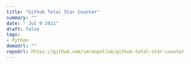 ```yaml
---
title: "Github Total Star Counter"
summary: ""
date: " Jul 9 2021"
draft: false
tags:
- Python
demoUrl: ""
repoUrl: https://github.com/imranpollob/github-total-star-counter
---
```

